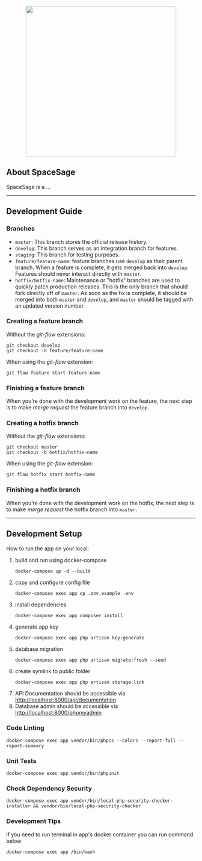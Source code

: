 <p align="center"><a href="https://laravel.com" target="_blank"><img src="https://raw.githubusercontent.com/laravel/art/master/logo-lockup/5%20SVG/2%20CMYK/1%20Full%20Color/laravel-logolockup-cmyk-red.svg" width="400"></a></p>

## About SpaceSage

SpaceSage is a ...

---

## Development Guide

### Branches

-   `master`: This branch stores the official release history.
-   `develop`: This branch serves as an integration branch for features.
-   `staging`: This branch for testing purposes.
-   `feature/feature-name`: feature branches use `develop` as their parent branch. When a feature is complete, it gets merged back into `develop`. Features should never interact directly with `master`.
-   `hotfix/hotfix-name`: Maintenance or "hotfix" branches are used to quickly patch production releases. This is the only branch that should fork directly off of `master`. As soon as the fix is complete, it should be merged into both `master` and `develop`, and `master` should be tagged with an updated version number.

### Creating a feature branch

Without the _git-flow_ extensions:

```
git checkout develop
git checkout -b feature/feature-name
```

When using the _git-flow_ extension:

```
git flow feature start feature-name
```

### Finishing a feature branch

When you’re done with the development work on the feature, the next step is to make _merge request_ the feature branch into `develop`.

### Creating a hotfix branch

Without the _git-flow_ extensions:

```
git checkout master
git checkout -b hotfix/hotfix-name
```

When using the _git-flow_ extension:

```
git flow hotfix start hotfix-name
```

### Finishing a hotfix branch

When you’re done with the development work on the hotfix, the next step is to make _merge request_ the hotfix branch into `master`.

---

## Development Setup

How to run the app on your local:

1. build and run using docker-compose
    ```
    docker-compose up -d --build
    ```
1. copy and configure config file
    ```
    docker-compose exec app cp .env.example .env
    ```
1. install dependencies
    ```
    docker-compose exec app composer install
    ```
1. generate app key
    ```
    docker-compose exec app php artisan key:generate
    ```
1. database migration
    ```
    docker-compose exec app php artisan migrate:fresh --seed
    ```
1. create symlink to public folder
    ```
    docker-compose exec app php artisan storage:link
    ```
1. API Documentation should be accessible via [http://localhost:8000/api/documentation](http://localhost:8000/api/documentation)
1. Database admin should be accessible via [http://localhost:8000/phpmyadmin](http://localhost:8000/phpmyadmin/)

### Code Linting

```
docker-compose exec app vendor/bin/phpcs --colors --report-full --report-summary
```

### Unit Tests

```
docker-compose exec app vendor/bin/phpunit
```

### Check Dependency Security

```
docker-compose exec app vendor/bin/local-php-security-checker-installer && vendor/bin/local-php-security-checker
```

### Development Tips

if you need to run terminal in app's docker container you can run command below

```
docker-compose exec app /bin/bash
```
